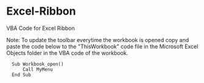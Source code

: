 # Excel-Ribbon
VBA Code for Excel Ribbon

Note:
To update the toolbar everytime the workbook is opened copy and paste the code below to the "ThisWorkbook" code file in the Microsoft Excel Objects folder in the VBA code of the workbook. 

      Sub Workbook_open()
          Call MyMenu
      End Sub
